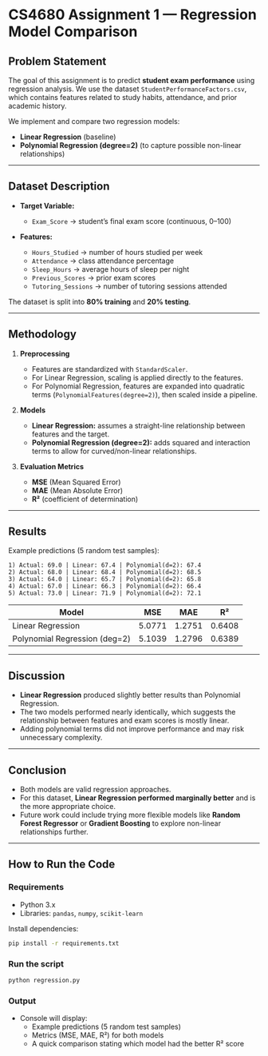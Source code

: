 # CS4680 Assignment 1 — Regression Model Comparison

## Problem Statement
The goal of this assignment is to predict **student exam performance** using regression analysis. We use the dataset `StudentPerformanceFactors.csv`, which contains features related to study habits, attendance, and prior academic history.

We implement and compare two regression models:
- **Linear Regression** (baseline)
- **Polynomial Regression (degree=2)** (to capture possible non-linear relationships)

---

## Dataset Description
- **Target Variable:**
  - `Exam_Score` → student’s final exam score (continuous, 0–100)

- **Features:**
  - `Hours_Studied` → number of hours studied per week
  - `Attendance` → class attendance percentage
  - `Sleep_Hours` → average hours of sleep per night
  - `Previous_Scores` → prior exam scores
  - `Tutoring_Sessions` → number of tutoring sessions attended

The dataset is split into **80% training** and **20% testing**.

---

## Methodology
1. **Preprocessing**
   - Features are standardized with `StandardScaler`.
   - For Linear Regression, scaling is applied directly to the features.
   - For Polynomial Regression, features are expanded into quadratic terms (`PolynomialFeatures(degree=2)`), then scaled inside a pipeline.

2. **Models**
   - **Linear Regression:** assumes a straight-line relationship between features and the target.
   - **Polynomial Regression (degree=2):** adds squared and interaction terms to allow for curved/non-linear relationships.

3. **Evaluation Metrics**
   - **MSE** (Mean Squared Error)
   - **MAE** (Mean Absolute Error)
   - **R²** (coefficient of determination)

---

## Results

Example predictions (5 random test samples):
```
1) Actual: 69.0 | Linear: 67.4 | Polynomial(d=2): 67.4
2) Actual: 68.0 | Linear: 68.4 | Polynomial(d=2): 68.5
3) Actual: 64.0 | Linear: 65.7 | Polynomial(d=2): 65.8
4) Actual: 67.0 | Linear: 66.3 | Polynomial(d=2): 66.4
5) Actual: 73.0 | Linear: 71.9 | Polynomial(d=2): 72.1
```

| Model                         | MSE    | MAE    | R²    |
|-------------------------------|--------|--------|-------|
| Linear Regression             | 5.0771 | 1.2751 | 0.6408 |
| Polynomial Regression (deg=2) | 5.1039 | 1.2796 | 0.6389 |

---

## Discussion
- **Linear Regression** produced slightly better results than Polynomial Regression.
- The two models performed nearly identically, which suggests the relationship between features and exam scores is mostly linear.
- Adding polynomial terms did not improve performance and may risk unnecessary complexity.

---

## Conclusion
- Both models are valid regression approaches.
- For this dataset, **Linear Regression performed marginally better** and is the more appropriate choice.
- Future work could include trying more flexible models like **Random Forest Regressor** or **Gradient Boosting** to explore non-linear relationships further.

---

## How to Run the Code

### Requirements
- Python 3.x
- Libraries: `pandas`, `numpy`, `scikit-learn`

Install dependencies:
```bash
pip install -r requirements.txt
```

### Run the script
```bash
python regression.py
```

### Output
- Console will display:
  - Example predictions (5 random test samples)
  - Metrics (MSE, MAE, R²) for both models
  - A quick comparison stating which model had the better R² score
